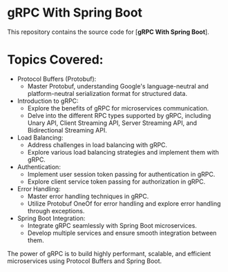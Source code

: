 # gRPC With Spring Boot

This repository contains the source code for [**gRPC With Spring Boot**].

# Topics Covered:

- Protocol Buffers (Protobuf):
    - Master Protobuf, understanding Google's language-neutral and platform-neutral serialization format for structured data.
-  Introduction to gRPC:
    - Explore the benefits of gRPC for microservices communication.
    - Delve into the different RPC types supported by gRPC, including Unary API, Client Streaming API, Server Streaming API, and Bidirectional Streaming API.
- Load Balancing:
    - Address challenges in load balancing with gRPC.
    - Explore various load balancing strategies and implement them with gRPC.
- Authentication:
    - Implement user session token passing for authentication in gRPC.
    - Explore client service token passing for authorization in gRPC.
- Error Handling:
    - Master error handling techniques in gRPC.
    - Utilize Protobuf OneOf for error handling and explore error handling through exceptions.
- Spring Boot Integration:
    - Integrate gRPC seamlessly with Spring Boot microservices.
    - Develop multiple services and ensure smooth integration between them.

The power of gRPC is to build highly performant, scalable, and efficient microservices using Protocol Buffers and Spring Boot.